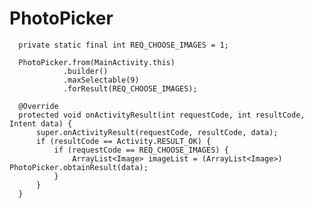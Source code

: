 # PhotoPicker

      private static final int REQ_CHOOSE_IMAGES = 1;

      PhotoPicker.from(MainActivity.this)
                .builder()
                .maxSelectable(9)
                .forResult(REQ_CHOOSE_IMAGES);

      @Override
      protected void onActivityResult(int requestCode, int resultCode, Intent data) {
          super.onActivityResult(requestCode, resultCode, data);
          if (resultCode == Activity.RESULT_OK) {
              if (requestCode == REQ_CHOOSE_IMAGES) {
                  ArrayList<Image> imageList = (ArrayList<Image>) PhotoPicker.obtainResult(data);  
              }
          }
      }
